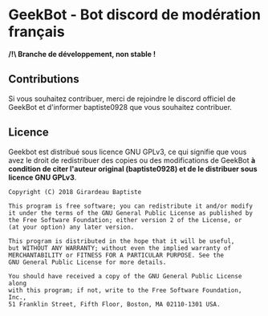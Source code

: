 # GeekBot - Bot discord de modération français

**/!\ Branche de développement, non stable !**

## Contributions
Si vous souhaitez contribuer, merci de rejoindre le discord officiel de GeekBot et d'informer baptiste0928 que vous souhaitez contribuer.
 
## Licence
Geekbot est distribué sous licence GNU GPLv3, ce qui signifie que vous avez le droit de redistribuer des copies ou des modifications de GeekBot **à condition de citer l'auteur original (baptiste0928) et de le distribuer sous licence GNU GPLv3**.
```
Copyright (C) 2018 Girardeau Baptiste

This program is free software; you can redistribute it and/or modify  
it under the terms of the GNU General Public License as published by  
the Free Software Foundation; either version 2 of the License, or  
(at your option) any later version.

This program is distributed in the hope that it will be useful,  
but WITHOUT ANY WARRANTY; without even the implied warranty of  
MERCHANTABILITY or FITNESS FOR A PARTICULAR PURPOSE. See the  
GNU General Public License for more details.

You should have received a copy of the GNU General Public License along  
with this program; if not, write to the Free Software Foundation, Inc.,  
51 Franklin Street, Fifth Floor, Boston, MA 02110-1301 USA.
```
